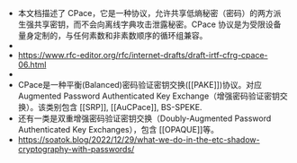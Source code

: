 - 本文档描述了 CPace，它是一种协议，允许共享低熵秘密（密码）的两方派生强共享密钥，而不会向离线字典攻击泄露秘密。CPace 协议是为受限设备量身定制的，与任何素数和非素数顺序的循环组兼容。
-
- https://www.rfc-editor.org/rfc/internet-drafts/draft-irtf-cfrg-cpace-06.html
-
- CPace是一种平衡(Balanced)密码验证密钥交换([[PAKE]])协议。对应 Augmented Password Authenticated Key Exchange（增强密码验证密钥交换）。该类别包含 [[SRP]], [[AuCPace]], BS-SPEKE.
- 还有一类是双重增强密码验证密钥交换（Doubly-Augmented Password Authenticated Key Exchanges），包含 [[OPAQUE]]等。
- https://soatok.blog/2022/12/29/what-we-do-in-the-etc-shadow-cryptography-with-passwords/